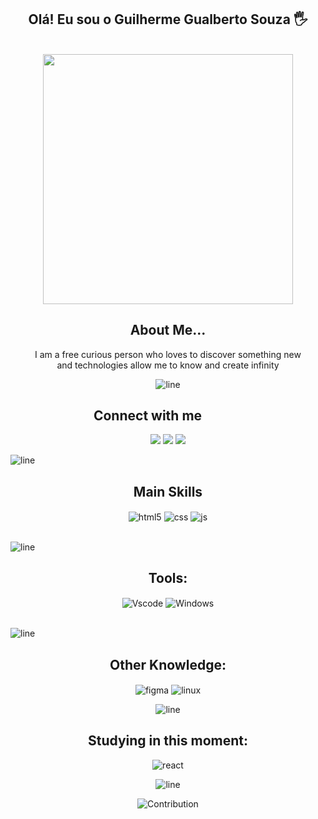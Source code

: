 <div align="center">

## Olá! Eu sou o Guilherme Gualberto Souza 🖐️

</div>

<br>
<div align="center">
<img src="https://www.animatedimages.org/data/media/562/animated-line-image-0429.gif" width="400px">

## About Me...

 I am a free curious person who loves to discover something new<br> and technologies allow me to know and create infinity

![line](https://cdn.discordapp.com/attachments/842741907720896512/842806312386428948/gif.gif)

</div>

<div align="center">

## Connect with me <img  width="60" align="">



<a href="https://www.linkedin.com/in/guilhermegsz/" target="_blank"><img src="https://img.shields.io/badge/LinkedIn-0077B5?style=for-the-badge&logo=linkedin&logoColor=white"></a>
<a href="https://github.com/ggualbertosouza" target="_blank"><img src="https://img.shields.io/badge/GitHub-100000?style=for-the-badge&logo=github&logoColor=white"></a>
<a href="mailto:ggualbertosouza@gmail.com"><img src="https://img.shields.io/badge/Gmail-D14836?style=for-the-badge&logo=gmail&logoColor=white"></a>

</div>


![line](https://cdn.discordapp.com/attachments/842741907720896512/842806312386428948/gif.gif)
<div align="center">

## Main Skills
</div >
<div align="center"style="display: inline_block">
  <img align="center" alt="html5" src="https://img.shields.io/badge/HTML5-E34F26?style=for-the-badge&logo=html5&logoColor=white" />
  <img align="center" alt="css" src="https://img.shields.io/badge/CSS3-1572B6?style=for-the-badge&logo=css3&logoColor=white" />
  <img align="center" alt="js" src="https://img.shields.io/badge/JavaScript-F7DF1E?style=for-the-badge&logo=javascript&logoColor=black" />
</div><br/>


![line](https://cdn.discordapp.com/attachments/842741907720896512/842806312386428948/gif.gif)

<div align="center">

## Tools:
</div>
<div align="center"style="display: inline_block">
  <img align="center" alt="Vscode" src="https://img.shields.io/badge/Visual_Studio_Code-0078D4?style=for-the-badge&logo=visual%20studio%20code&logoColor=white" />
  <img align="center" alt="Windows" src="https://img.shields.io/badge/Windows-0078D6?style=for-the-badge&logo=windows&logoColor=white" />
</div><br/>

![line](https://cdn.discordapp.com/attachments/842741907720896512/842806312386428948/gif.gif)

<div align="center">

## Other Knowledge:
</div>
<div align="center" style="display: inline_block">

<img align="center" alt="figma" src="https://img.shields.io/badge/Figma-F24E1E?style=for-the-badge&logo=figma&logoColor=white">
<img align="center" alt="linux" src="https://img.shields.io/badge/Linux-FCC624?style=for-the-badge&logo=linux&logoColor=black">  
<br>

![line](https://cdn.discordapp.com/attachments/842741907720896512/842806312386428948/gif.gif)
<div align="center">

## Studying in this moment:
</div>

<div align="center" style="display: inline_block">
<img align="center" alt="react" src="https://img.shields.io/badge/React-20232A?style=for-the-badge&logo=react&logoColor=61DAFB">

![line](https://cdn.discordapp.com/attachments/842741907720896512/842806312386428948/gif.gif)
<br>

![Contribution](https://activity-graph.herokuapp.com/graph?username=ggualbertosouza&theme=gotham&hide_border=true&area=true)




